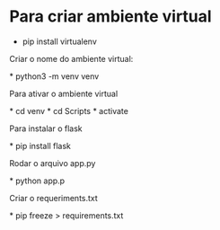 # Para criar ambiente virtual
* pip install virtualenv
<p>Criar o nome do ambiente virtual: </p>
* python3 -m venv venv
<p>Para ativar o ambiente virtual</p>
* cd venv
* cd Scripts
* activate
<p>Para instalar o flask</p>
* pip install flask
<p>Rodar o arquivo app.py</p>
* python app.p
<p>Criar o requeriments.txt</p>
* pip freeze > requirements.txt

